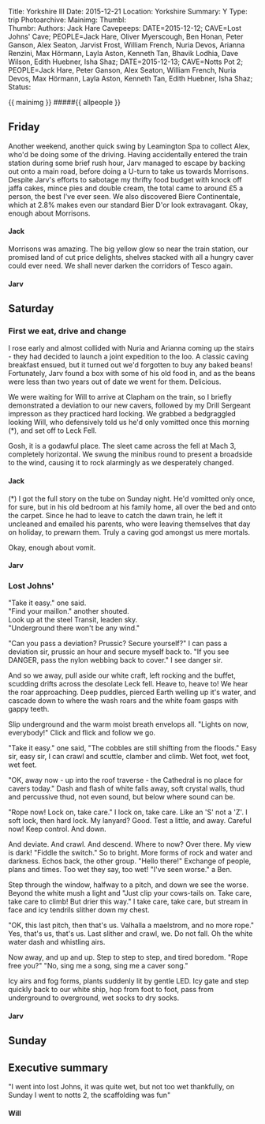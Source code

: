 Title: Yorkshire III
Date: 2015-12-21
Location: Yorkshire
Summary: Y
Type: trip
Photoarchive: 
Mainimg: 
Thumbl:  
Thumbr: 
Authors: Jack Hare
Cavepeeps: 	DATE=2015-12-12; CAVE=Lost Johns' Cave; PEOPLE=Jack Hare, Oliver Myerscough, Ben Honan, Peter Ganson, Alex Seaton, Jarvist Frost, William French, Nuria Devos, Arianna Renzini, Max Hörmann, Layla Aston, Kenneth Tan, Bhavik Lodhia, Dave Wilson, Edith Huebner, Isha Shaz;
			DATE=2015-12-13; CAVE=Notts Pot 2; PEOPLE=Jack Hare, Peter Ganson, Alex Seaton,  William French, Nuria Devos,  Max Hörmann, Layla Aston, Kenneth Tan,  Edith Huebner, Isha Shaz;
Status:

{{ mainimg }}
#####{{ allpeople }}

## Friday

Another weekend, another quick swing by Leamington Spa to collect Alex, who'd be doing some of the driving. Having accidentally entered the train station during some brief rush hour, Jarv managed to escape by backing out onto a main road, before doing a U-turn to take us towards Morrisons. Despite Jarv's efforts to sabotage my thrifty food budget with knock off jaffa cakes, mince pies and double cream, the total came to around £5 a person, the best I've ever seen. We also discovered Biere Continentale, which at 2.8% makes even our standard Bier D'or look extravagant. Okay, enough about Morrisons.

#### Jack

Morrisons was amazing. The big yellow glow so near the train station, our promised land of cut price delights, shelves stacked with all a hungry caver could ever need. We shall never darken the corridors of Tesco again.

#### Jarv

## Saturday

### First we eat, drive and change

I rose early and almost collided with Nuria and Arianna coming up the stairs - they had decided to launch a joint expedition to the loo. A classic caving breakfast ensued, but it turned out we'd forgotten to buy any baked beans! Fortunately, Jarv found a box with some of his old food in, and as the beans were less than two years out of date we went for them. Delicious.

We were waiting for Will to arrive at Clapham on the train, so I briefly demonstrated a deviation to our new cavers, followed by my Drill Sergeant impresson as they practiced hard locking. We grabbed a bedgraggled looking Will, who defensively told us he'd only vomitted once this morning (*), and set off to Leck Fell.

Gosh, it is a godawful place. The sleet came across the fell at Mach 3, completely horizontal. We swung the minibus round to present a broadside to the wind, causing it to rock alarmingly as we desperately changed.

#### Jack

(*) I got the full story on the tube on Sunday night. He'd vomitted only once, for sure, but in his old bedroom at his family home, all over the bed and onto the carpet. Since he had to leave to catch the dawn train, he left it uncleaned and emailed his parents, who were leaving themselves that day on holiday, to prewarn them. Truly a caving god amongst us mere mortals.

Okay, enough about vomit.

#### Jarv

### Lost Johns'

"Take it easy." one said.  
"Find your maillon." another shouted.  
Look up at the steel Transit, leaden sky.  
"Underground there won't be any wind."  

"Can you pass a deviation? Prussic? Secure yourself?" I can pass a deviation sir, prussic an hour and secure myself back to. "If you see DANGER, pass the nylon webbing back to cover." I see danger sir.

And so we away, pull aside our white craft, left rocking and the buffet, scudding drifts across the desolate Leck fell. Heave to, heave to! We hear the roar approaching. Deep puddles, pierced Earth welling up it's water, and cascade down to where the wash roars and the white foam gasps with gappy teeth.

Slip underground and the warm moist breath envelops all. "Lights on now, everybody!" Click and flick and follow we go.

"Take it easy." one said, "The cobbles are still shifting from the floods." Easy sir, easy sir, I can crawl and scuttle, clamber and climb. Wet foot, wet foot, wet feet. 

"OK, away now - up into the roof traverse - the Cathedral is no place for cavers today." Dash and flash of white falls away, soft crystal walls, thud and percussive thud, not even sound, but below where sound can be.

"Rope now! Lock on, take care." I lock on, take care. Like an 'S' not a 'Z'. I soft lock, then hard lock. My lanyard? Good. Test a little, and away. Careful now! Keep control. And down.

And deviate. And crawl. And descend. Where to now? Over there. My view is dark! "Fiddle the switch." So to bright. More forms of rock and water and darkness. Echos back, the other group. "Hello there!" Exchange of people, plans and times. Too wet they say, too wet! "I've seen worse." a Ben.

Step through the window, halfway to a pitch, and down we see the worse. Beyond the white mush a light and "Just clip your cows-tails on. Take care, take care to climb! But drier this way." I take care, take care, but stream in face and icy tendrils slither down my chest. 

"OK, this last pitch, then that's us. Valhalla a maelstrom, and no more rope." Yes, that's us, that's us. Last slither and crawl, we. Do not fall. Oh the white water dash and whistling airs.

Now away, and up and up. Step to step to step, and tired boredom. "Rope free you?" "No, sing me a song, sing me a caver song."

Icy airs and fog forms, plants suddenly lit by gentle LED. Icy gate and step quickly back to our white ship, hop from foot to foot, pass from underground to overground, wet socks to dry socks.

#### Jarv

## Sunday

## Executive summary

"I went into lost Johns, it was quite wet, but not too wet thankfully, on Sunday I went to notts 2, the scaffolding was fun"

#### Will
